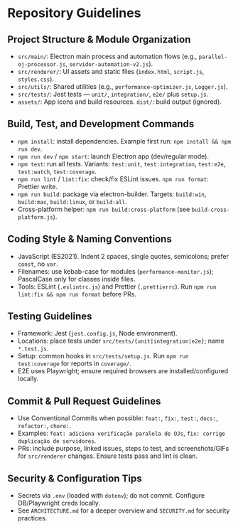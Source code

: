 # Repository Guidelines

## Project Structure & Module Organization
- `src/main/`: Electron main process and automation flows (e.g., `parallel-oj-processor.js`, `servidor-automation-v2.js`).
- `src/renderer/`: UI assets and static files (`index.html`, `script.js`, `styles.css`).
- `src/utils/`: Shared utilities (e.g., `performance-optimizer.js`, `Logger.js`).
- `src/tests/`: Jest tests — `unit/`, `integration/`, `e2e/` plus `setup.js`.
- `assets/`: App icons and build resources. `dist/`: build output (ignored).

## Build, Test, and Development Commands
- `npm install`: install dependencies. Example first run: `npm install && npm run dev`.
- `npm run dev` / `npm start`: launch Electron app (dev/regular mode).
- `npm test`: run all tests. Variants: `test:unit`, `test:integration`, `test:e2e`, `test:watch`, `test:coverage`.
- `npm run lint` / `lint:fix`: check/fix ESLint issues. `npm run format`: Prettier write.
- `npm run build`: package via electron-builder. Targets: `build:win`, `build:mac`, `build:linux`, or `build:all`.
- Cross-platform helper: `npm run build:cross-platform` (see `build-cross-platform.js`).

## Coding Style & Naming Conventions
- JavaScript (ES2021). Indent 2 spaces, single quotes, semicolons; prefer `const`, no `var`.
- Filenames: use kebab-case for modules (`performance-monitor.js`); PascalCase only for classes inside files.
- Tools: ESLint (`.eslintrc.js`) and Prettier (`.prettierrc`). Run `npm run lint:fix && npm run format` before PRs.

## Testing Guidelines
- Framework: Jest (`jest.config.js`, Node environment).
- Locations: place tests under `src/tests/{unit|integration|e2e}`; name `*.test.js`.
- Setup: common hooks in `src/tests/setup.js`. Run `npm run test:coverage` for reports in `coverage/`.
- E2E uses Playwright; ensure required browsers are installed/configured locally.

## Commit & Pull Request Guidelines
- Use Conventional Commits when possible: `feat:`, `fix:`, `test:`, `docs:`, `refactor:`, `chore:`.
- Examples: `feat: adiciona verificação paralela de OJs`, `fix: corrige duplicação de servidores`.
- PRs: include purpose, linked issues, steps to test, and screenshots/GIFs for `src/renderer` changes. Ensure tests pass and lint is clean.

## Security & Configuration Tips
- Secrets via `.env` (loaded with `dotenv`); do not commit. Configure DB/Playwright creds locally.
- See `ARCHITECTURE.md` for a deeper overview and `SECURITY.md` for security practices.
